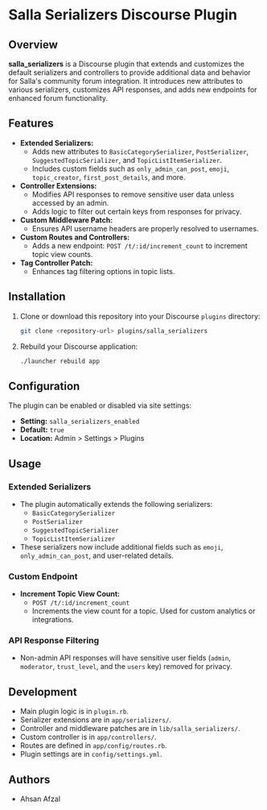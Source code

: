 # Salla Serializers Discourse Plugin

## Overview

**salla_serializers** is a Discourse plugin that extends and customizes the default serializers and controllers to provide additional data and behavior for Salla's community forum integration. It introduces new attributes to various serializers, customizes API responses, and adds new endpoints for enhanced forum functionality.

## Features

- **Extended Serializers:**
  - Adds new attributes to `BasicCategorySerializer`, `PostSerializer`, `SuggestedTopicSerializer`, and `TopicListItemSerializer`.
  - Includes custom fields such as `only_admin_can_post`, `emoji`, `topic_creator`, `first_post_details`, and more.
- **Controller Extensions:**
  - Modifies API responses to remove sensitive user data unless accessed by an admin.
  - Adds logic to filter out certain keys from responses for privacy.
- **Custom Middleware Patch:**
  - Ensures API username headers are properly resolved to usernames.
- **Custom Routes and Controllers:**
  - Adds a new endpoint: `POST /t/:id/increment_count` to increment topic view counts.
- **Tag Controller Patch:**
  - Enhances tag filtering options in topic lists.

## Installation

1. Clone or download this repository into your Discourse `plugins` directory:
   ```sh
   git clone <repository-url> plugins/salla_serializers
   ```
2. Rebuild your Discourse application:
   ```sh
   ./launcher rebuild app
   ```

## Configuration

The plugin can be enabled or disabled via site settings:

- **Setting:** `salla_serializers_enabled`
- **Default:** `true`
- **Location:** Admin > Settings > Plugins

## Usage

### Extended Serializers
- The plugin automatically extends the following serializers:
  - `BasicCategorySerializer`
  - `PostSerializer`
  - `SuggestedTopicSerializer`
  - `TopicListItemSerializer`
- These serializers now include additional fields such as `emoji`, `only_admin_can_post`, and user-related details.

### Custom Endpoint
- **Increment Topic View Count:**
  - `POST /t/:id/increment_count`
  - Increments the view count for a topic. Used for custom analytics or integrations.

### API Response Filtering
- Non-admin API responses will have sensitive user fields (`admin`, `moderator`, `trust_level`, and the `users` key) removed for privacy.

## Development

- Main plugin logic is in `plugin.rb`.
- Serializer extensions are in `app/serializers/`.
- Controller and middleware patches are in `lib/salla_serializers/`.
- Custom controller is in `app/controllers/`.
- Routes are defined in `app/config/routes.rb`.
- Plugin settings are in `config/settings.yml`.

## Authors
- Ahsan Afzal